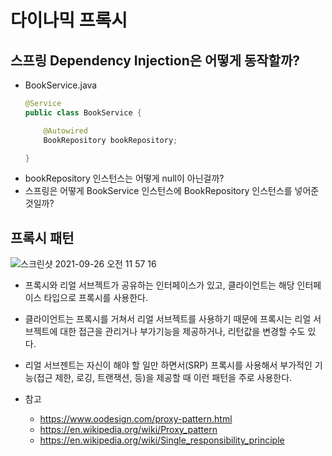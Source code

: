 # 다이나믹 프록시

## 스프링 Dependency Injection은 어떻게 동작할까?
- BookService.java
  ``` java
  @Service
  public class BookService {

      @Autowired
      BookRepository bookRepository;

  }
  ```
- bookRepository 인스턴스는 어떻게 null이 아닌걸까?
- 스프링은 어떻게 BookService 인스턴스에 BookRepository 인스턴스를 넣어준 것일까?

## 프록시 패턴

![스크린샷 2021-09-26 오전 11 57 16](https://user-images.githubusercontent.com/18282470/134791736-f488b5a7-07ce-4f0d-beca-2af6c8ff7628.png)

- 프록시와 리얼 서브젝트가 공유하는 인터페이스가 있고, 클라이언트는 해당 인터페이스 타입으로 프록시를 사용한다.
- 클라이언트는 프록시를 거쳐서 리얼 서브젝트를 사용하기 때문에 프록시는 리얼 서브젝트에 대한 접근을 관리거나 부가기능을 제공하거나, 리턴값을 변경할 수도 있다.
- 리얼 서브젠트는 자신이 해야 할 일만 하면서(SRP) 프록시를 사용해서 부가적인 기능(접근 제한, 로깅, 트랜잭션, 등)을 제공할 때 이런 패턴을 주로 사용한다.

- 참고
  * https://www.oodesign.com/proxy-pattern.html
  * https://en.wikipedia.org/wiki/Proxy_pattern
  * https://en.wikipedia.org/wiki/Single_responsibility_principle
